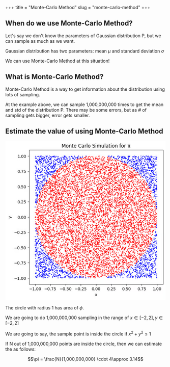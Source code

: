 +++
title = "Monte-Carlo Method"
slug = "monte-carlo-method"
+++

## When do we use Monte-Carlo Method?

Let's say we don't know the parameters of Gaussian distribution P, but we can sample as much as we want.

Gaussian distribution has two parameters: mean $\mu$ and standard deviation $\sigma$

We can use Monte-Carlo Method at this situation!

## What is Monte-Carlo Method?
Monte-Carlo Method is a way to get information about the distribution using lots of sampling.

At the example above, we can sample 1,000,000,000 times to get the mean and std of the distribution P. There may be some errors, but as # of sampling gets bigger, error gets smaller.

## Estimate the value of  using Monte-Carlo Method

<img src="monte-carlo-simulation.png" alt="Monte-Carlo Simulation of phi"/>

The circle with radius 1 has area of $\phi$.

We are going to do 1,000,000,000 sampling in the range of $x \in [-2, 2], y \in [-2, 2]$

We are going to say, the sample point is inside the circle if $x^2+y^2 \le1$

If N out of 1,000,000,000 points are inside the circle, then we can estimate the  as follows:

$$\pi = \frac{N}{1,000,000,000} \cdot 4\approx  3.14$$
